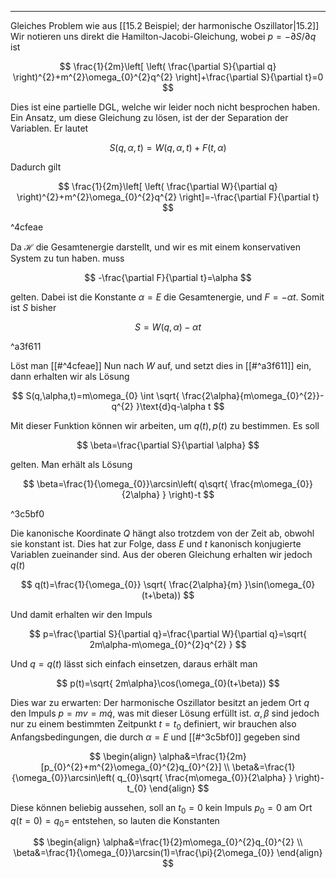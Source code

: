 ***

Gleiches Problem wie aus [[15.2 Beispiel; der harmonische Oszillator|15.2]] Wir notieren uns direkt die Hamilton-Jacobi-Gleichung, wobei $p=-\partial S /\partial q$ ist

$$
\frac{1}{2m}\left[ \left( \frac{\partial S}{\partial q} \right)^{2}+m^{2}\omega_{0}^{2}q^{2} \right]+\frac{\partial S}{\partial t}=0 
$$

Dies ist eine partielle DGL, welche wir leider noch nicht besprochen haben. Ein Ansatz, um diese Gleichung zu lösen, ist der der Separation der Variablen. Er lautet

$$
S(q,\alpha,t)=W(q,\alpha,t)+F(t,\alpha)
$$

Dadurch gilt

$$
\frac{1}{2m}\left[ \left( \frac{\partial W}{\partial q} \right)^{2}+m^{2}\omega_{0}^{2}q^{2} \right]=-\frac{\partial F}{\partial t}
$$

^4cfeae

Da $\mathcal{H}$ die Gesamtenergie darstellt, und wir es mit einem konservativen System zu tun haben. muss 

$$
-\frac{\partial F}{\partial t}=\alpha
$$

gelten. Dabei ist die Konstante $\alpha=E$ die Gesamtenergie, und $F=-\alpha t$. Somit ist $S$ bisher

$$
S=W(q,\alpha)-\alpha t
$$

^a3f611

Löst man [[#^4cfeae]] Nun nach $W$ auf, und setzt dies in [[#^a3f611]] ein, dann erhalten wir als Lösung

$$
S(q,\alpha,t)=m\omega_{0} \int \sqrt{ \frac{2\alpha}{m\omega_{0}^{2}}-q^{2} }\text{d}q-\alpha t
$$

Mit dieser Funktion können wir arbeiten, um $q(t),p(t)$ zu bestimmen. Es soll

$$
\beta=\frac{\partial S}{\partial \alpha} 
$$

gelten. Man erhält als Lösung

$$
\beta=\frac{1}{\omega_{0}}\arcsin\left( q\sqrt{ \frac{m\omega_{0}}{2\alpha} } \right)-t
$$

^3c5bf0

Die kanonische Koordinate $Q$ hängt also trotzdem von der Zeit ab, obwohl sie konstant ist. Dies hat zur Folge, dass $E$ und $t$ kanonisch konjugierte Variablen zueinander sind. Aus der oberen Gleichung erhalten wir jedoch $q(t)$

$$
q(t)=\frac{1}{\omega_{0}} \sqrt{ \frac{2\alpha}{m} }\sin(\omega_{0}(t+\beta))
$$

Und damit erhalten wir den Impuls

$$
p=\frac{\partial S}{\partial q}=\frac{\partial W}{\partial q}=\sqrt{ 2m\alpha-m\omega_{0}^{2}q^{2} }  
$$

Und $q=q(t)$ lässt sich einfach einsetzen, daraus erhält man

$$
p(t)=\sqrt{ 2m\alpha}\cos(\omega_{0}(t+\beta))
$$

Dies war zu erwarten: Der harmonische Oszillator besitzt an jedem Ort $q$ den Impuls $p=mv=m\dot{q}$, was mit dieser Lösung erfüllt ist. $\alpha,\beta$ sind jedoch nur zu einem bestimmten Zeitpunkt $t=t_{0}$ definiert, wir brauchen also Anfangsbedingungen, die durch $\alpha=E$ und [[#^3c5bf0]] gegeben sind

$$
\begin{align}
\alpha&=\frac{1}{2m}[p_{0}^{2}+m^{2}\omega_{0}^{2}q_{0}^{2}] \\
\beta&=\frac{1}{\omega_{0}}\arcsin\left( q_{0}\sqrt{ \frac{m\omega_{0}}{2\alpha} } \right)-t_{0}
\end{align}
$$

Diese können beliebig aussehen, soll an $t_{0}=0$ kein Impuls $p_{0}=0$ am Ort $q(t=0)=q_{0}=$ entstehen, so lauten die Konstanten

$$
\begin{align}
\alpha&=\frac{1}{2}m\omega_{0}^{2}q_{0}^{2} \\
\beta&=\frac{1}{\omega_{0}}\arcsin(1)=\frac{\pi}{2\omega_{0}}
\end{align}
$$

